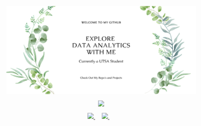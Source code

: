 ![hero image](./images/github_landing_page.png)
<p align="center"><img src="https://github-readme-stats.vercel.app/api?username=Asia-Hewett&count_private=true&theme=vue")</p>

<p align="center">
  <a href="https://asia-hewett.github.io/">
    <img src="https://static.thenounproject.com/png/156843-200.png" width="26px">
  </a>
  &emsp;
   <a href="https://www.linkedin.com/in/Asia-Hewett/">
    <img src="https://img.icons8.com/ios-filled/256/000000/linkedin.svg" width="26px"/>
  </a>
  &emsp;
  </p>
